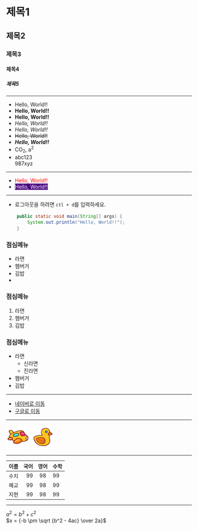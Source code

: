 # 제목1
## 제목2
### 제목3
#### 제목4
##### 제목5

---
+ Hello, World!!
+ **Hello, World!!**
+ __Hello, World!!__
+ *Hello, World!!*
+ _Hello, World!!_
+ ~~Hello, World!!~~
+ ***Hello, World!!***
+ CO<sub>2</sub>, a<sup>2</sup>
+ abc123<br>987xyz
---
+ <span style="color: red">Hello, World!!</span>
+ <span style="color: white; background: indigo">Hello, World!!</span>
---
+ 로그아웃을 하려면 `ctl + d`를 입력하세요. 
```java
    public static void main(String[] args) {
        System.out.println("Hello, World!!");
    }
```

### 점심메뉴
+ 라면
+ 햄버거
+ 김밥
+ 
### 점심메뉴
1. 라면
2. 햄버거
3. 김밥

### 점심메뉴
+ 라면
  + 신라면
  + 진라면
+ 햄버거
+ 김밥
---

+ [네이버로 이동](http://naver.com)
+ [구글로 이동](http://google.com)

---
![비행기아이콘](/views/static/img/plane.png)
![오리아이콘](/views/static/img/rubber-duck.png)

---
| 이름 |  국어 | 영어  | 수학 |
|---|---:|:---:|:---|
| 수지 |  99 | 98  | 99 |
| 혜교 |  99 | 98  | 99 |
| 지현 |  99 | 98  | 99 |

---
$a^2 = b^2 + c^2$ <br>
$x = {-b \pm \sqrt {b^2 - 4ac} \over 2a}$
